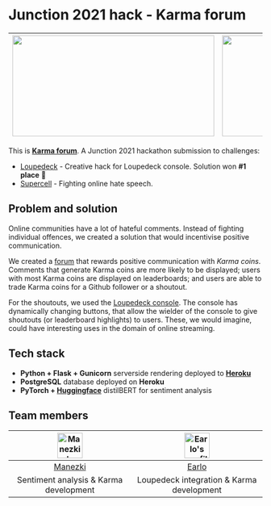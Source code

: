 # Junction 2021 hack - Karma forum

| <img src="https://user-images.githubusercontent.com/3153681/142894250-de0b41f2-d4f2-48f4-8c06-8410dc27e203.jpg" width="400" height="200"> | <img src="https://user-images.githubusercontent.com/3153681/142895492-2d2f6b6b-bb90-42ba-8b07-7a59dea02e36.jpg" alt="Earlo's profile picture" width="400" height="200"> |
| :-------------: | :-------------: |


This is **[Karma forum](https://junction2021.herokuapp.com/login)**. A Junction 2021 hackathon submission to challenges:
* [Loupedeck](https://www.junction2021.com/challenges/loupdeck) - Creative hack for Loupedeck console. Solution won **#1 place** 🥇
* [Supercell](https://www.junction2021.com/challenges/supercell) - Fighting online hate speech.

## Problem and solution

Online communities have a lot of hateful comments. Instead of fighting individual offences, we created a solution that would incentivise positive communication.

We created a [forum](https://junction2021.herokuapp.com/login) that rewards positive communication with *Karma coins*. Comments that generate Karma coins are more likely to be displayed; users with most Karma coins are displayed on leaderboards; and users are able to trade Karma coins for a Github follower or a shoutout.

For the shoutouts, we used the [Loupedeck console](https://loupedeck.com/products/). The console has dynamically changing buttons, that allow the wielder of the console to give shoutouts (or leaderboard highlights) to users. These, we would imagine, could have interesting uses in the domain of online streaming.

## Tech stack

* **Python + Flask + Gunicorn** serverside rendering deployed to **[Heroku](https://www.heroku.com/)**
* **PostgreSQL** database deployed on **Heroku** 
* **PyTorch + [Huggingface](https://huggingface.co/transformers/index.html)** distilBERT for sentiment analysis

## Team members

| <img src="https://avatars.githubusercontent.com/u/3153681?v=3" alt="Manezki's profile picture" width="50" height="50"> | <img src="https://avatars.githubusercontent.com/u/12685733?v=4" alt="Earlo's profile picture" width="50" height="50"> |
| :-------------: | :-------------: |
| [Manezki](https://github.com/Manezki)  | [Earlo](https://github.com/Earlo/)  |
| Sentiment analysis & Karma development  | Loupedeck integration & Karma development  |
